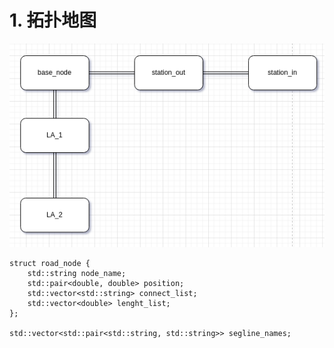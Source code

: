 # 1. 拓扑地图
![alt text](image/image.png)

```
struct road_node {
    std::string node_name;
    std::pair<double, double> position;
    std::vector<std::string> connect_list;
    std::vector<double> lenght_list;
};

std::vector<std::pair<std::string, std::string>> segline_names;
```
